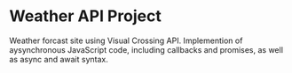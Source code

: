 # Weather API Project

Weather forcast site using Visual Crossing API. Implemention of aysynchronous JavaScript code, including callbacks and promises, as well as async and await syntax.
